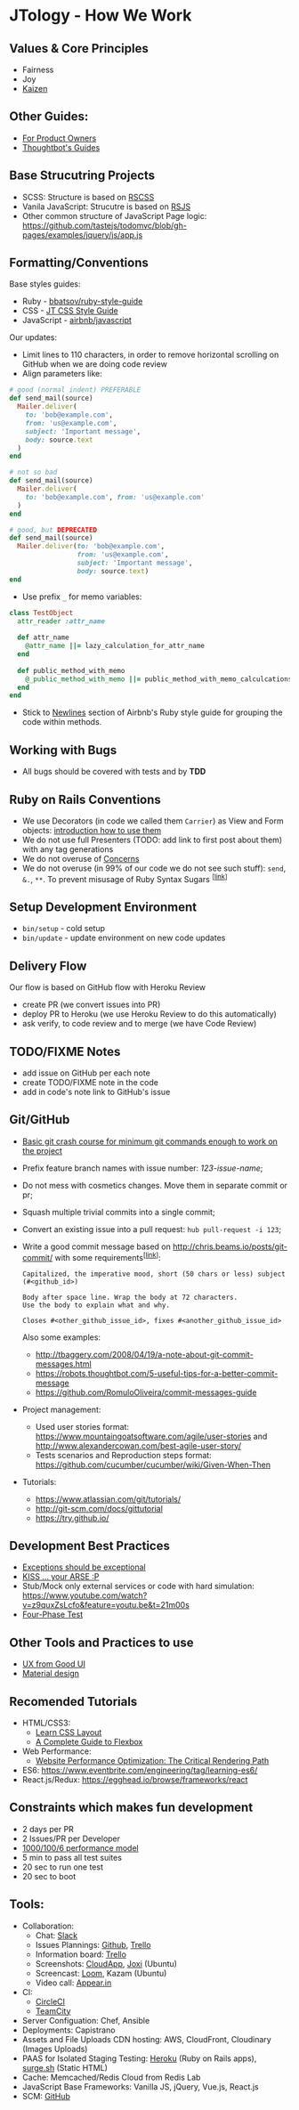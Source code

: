 JTology - How We Work
===========

## Values & Core Principles

* Fairness
* Joy
* [Kaizen](https://en.wikipedia.org/wiki/Kaizen)

## Other Guides:

* [For Product Owners](product.md)
* [Thoughtbot's Guides](https://github.com/thoughtbot/guides)

## Base Strucutring Projects

* SCSS: Structure is based on [RSCSS](https://github.com/rstacruz/rscss)
* Vanila JavaScript: Strucutre is based on [RSJS](https://github.com/rstacruz/rsjs)
* Other common structure of JavaScript Page logic: https://github.com/tastejs/todomvc/blob/gh-pages/examples/jquery/js/app.js

## Formatting/Conventions

Base styles guides:

* Ruby - [bbatsov/ruby-style-guide](https://github.com/bbatsov/ruby-style-guide)
* CSS - [JT CSS Style Guide](https://github.com/jetthoughts/how-we-work/blob/master/css.md)
* JavaScript - [airbnb/javascript](https://github.com/airbnb/javascript)

Our updates:

* Limit lines to 110 characters, in order to remove horizontal scrolling on GitHub when we are doing code review
* Align parameters like:

```ruby
# good (normal indent) PREFERABLE
def send_mail(source)
  Mailer.deliver(
    to: 'bob@example.com',
    from: 'us@example.com',
    subject: 'Important message',
    body: source.text
  )
end

# not so bad
def send_mail(source)
  Mailer.deliver(
    to: 'bob@example.com', from: 'us@example.com'
  )
end

# good, but DEPRECATED
def send_mail(source)
  Mailer.deliver(to: 'bob@example.com',
                 from: 'us@example.com',
                 subject: 'Important message',
                 body: source.text)
end
```
* Use prefix `_` for memo variables:
 
```ruby
class TestObject
  attr_reader :attr_name
  
  def attr_name
    @attr_name ||= lazy_calculation_for_attr_name
  end
  
  def public_method_with_memo
    @_public_method_with_memo ||= public_method_with_memo_calculcations
  end
end
```

* Stick to [Newlines](https://github.com/airbnb/ruby#newlines) section of Airbnb's Ruby style guide for grouping the code within methods.

## Working with Bugs

* All bugs should be covered with tests and by **TDD**

## Ruby on Rails Conventions

* We use Decorators (in code we called them `Carrier`) as View and Form objects: [introduction how to use them](https://goo.gl/photos/nN1yNNqUoyKEK6an7)
* We do not use full Presenters (TODO: add link to first post about them) with any tag generations
* We do not overuse of [Concerns](https://blog.codeship.com/when-to-be-concerned-about-concerns/)
* <a name="prevent-syntax-sugar-overuse"></a>We do not overuse (in 99% of our code we do not see such stuff): `send`, `&.`, `**`. To prevent misusage of Ruby Syntax Sugars <sup>[[link](#prevent-syntax-sugar-overuse)]</sup>

## Setup Development Environment

* `bin/setup` - cold setup
* `bin/update` - update environment on new code updates

## Delivery Flow

Our flow is based on GitHub flow with Heroku Review

* create PR (we convert issues into PR)
* deploy PR to Heroku (we use Heroku Review to do this automatically)
* ask verify, to code review and to merge (we have Code Review)

## TODO/FIXME Notes

* add issue on GitHub per each note
* create TODO/FIXME note in the code
* add in code's note link to GitHub's issue
 
## Git/GitHub

* [Basic git crash course for minimum git commands enough to work on the project](https://jtway.co/how-do-we-git-it-in-jetthoughts-a002b4dba223)
* Prefix feature branch names with issue number: *123-issue-name*;
* Do not mess with cosmetics changes. Move them in separate commit or pr;
* Squash multiple trivial commits into a single commit;
* Convert an existing issue into a pull request: `hub pull-request -i 123`;
* <a name="git-commit-message"></a>Write a good commit message based on http://chris.beams.io/posts/git-commit/ with some requirements<sup>[[link](#git-commit-message)]</sup>:
  ```
  Capitalized, the imperative mood, short (50 chars or less) subject (#<github_id>)
  
  Body after space line. Wrap the body at 72 characters.
  Use the body to explain what and why.
  
  Closes #<other_github_issue_id>, fixes #<another_github_issue_id>
  ```
  Also some examples:

  * http://tbaggery.com/2008/04/19/a-note-about-git-commit-messages.html
  * https://robots.thoughtbot.com/5-useful-tips-for-a-better-commit-message
  * https://github.com/RomuloOliveira/commit-messages-guide
  
* Project management:
  * Used user stories format: https://www.mountaingoatsoftware.com/agile/user-stories and http://www.alexandercowan.com/best-agile-user-story/
  * Tests scenarios and Reproduction steps format: https://github.com/cucumber/cucumber/wiki/Given-When-Then

* Tutorials:
  * https://www.atlassian.com/git/tutorials/
  * http://git-scm.com/docs/gittutorial
  * https://try.github.io/ 

## Development Best Practices

* [Exceptions should be exceptional](https://jacopretorius.net/2009/10/exceptions-should-be-exceptional.html)
* [KISS ... your ARSE :P](http://code.mumak.net/2012/02/simple-made-easy.html)
* Stub/Mock only external services or code with hard simulation: https://www.youtube.com/watch?v=z9quxZsLcfo&feature=youtu.be&t=21m00s
* [Four-Phase Test](http://xunitpatterns.com/Four%20Phase%20Test.html)

## Other Tools and Practices to use

* [UX from Good UI](http://www.goodui.org/)
* [Material design](https://material.io/)

## Recomended Tutorials

* HTML/CSS3:
  * [Learn CSS Layout](http://learnlayout.com/)
  * [A Complete Guide to Flexbox](https://css-tricks.com/snippets/css/a-guide-to-flexbox/)
* Web Performance:
  * [Website Performance Optimization: The Critical Rendering Path](https://www.udacity.com/course/ud884)
* ES6: https://www.eventbrite.com/engineering/tag/learning-es6/
* React.js/Redux: https://egghead.io/browse/frameworks/react
  

## Constraints which makes fun development

* 2 days per PR
* 2 Issues/PR per Developer
* [1000/100/6 performance model](https://www.paulirish.com/2015/advanced-performance-audits-with-devtools/)
* 5 min to pass all test suites
* 20 sec to run one test
* 20 sec to boot

## Tools:
* Collaboration:
  * Chat: [Slack](slack.com)
  * Issues Plannings: [Github](https://github.com), [Trello](https://trello.com)
  * Information board: [Trello](https://trello.com)
  * Screenshots: [CloudApp](https://www.getcloudapp.com/), [Joxi](http://joxi.net/) (Ubuntu)
  * Screencast: [Loom](https://www.useloom.com), Kazam (Ubuntu)
  * Video call: [Appear.in](https://appear.in/)
* CI:
  * [CircleCI](https://circleci.com/)
  * [TeamCity](https://www.jetbrains.com/teamcity/)
* Server Configuation: Chef, Ansible
* Deployments: Capistrano
* Assets and File Uploads CDN hosting: AWS, CloudFront, Cloudinary (Images Uploads)
* PAAS for Isolated Staging Testing: [Heroku](https://heroku.com) (Ruby on Rails apps), [surge.sh](http://surge.sh/) (Static HTML)
* Cache: Memcached/Redis Cloud from Redis Lab
* JavaScript Base Frameworks: Vanilla JS, jQuery, Vue.js, React.js
* SCM: [GitHub](https://github.com)

